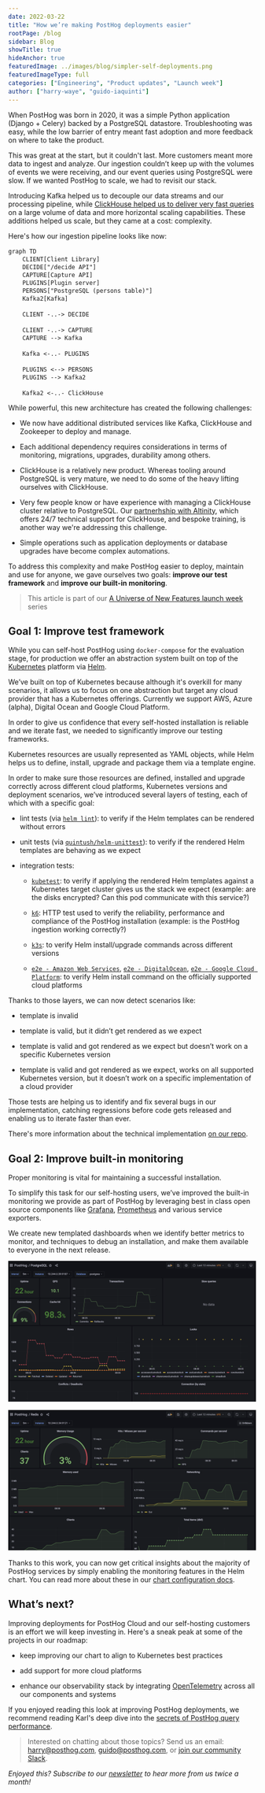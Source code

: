 ```yaml
---
date: 2022-03-22
title: "How we’re making PostHog deployments easier"
rootPage: /blog
sidebar: Blog
showTitle: true
hideAnchor: true
featuredImage: ../images/blog/simpler-self-deployments.png
featuredImageType: full
categories: ["Engineering", "Product updates", "Launch week"]
author: ["harry-waye", "guido-iaquinti"]
---
```


When PostHog was born in 2020, it was a simple Python application (Django + Celery) backed by a PostgreSQL datastore. Troubleshooting was easy, while the low barrier of entry meant fast adoption and more feedback on where to take the product.

This was great at the start, but it couldn't last. More customers meant more data to ingest and analyze. Our ingestion couldn’t keep up with the volumes of events we were receiving, and our event queries using PostgreSQL were slow. If we wanted PostHog to scale, we had to revisit our stack.

Introducing Kafka helped us to decouple our data streams and our processing pipeline, while [ClickHouse helped us to deliver very fast queries](/blog/clickhouse-announcement) on a large volume of data and more horizontal scaling capabilities. These additions helped us scale, but they came at a cost: complexity.

Here's how our ingestion pipeline looks like now:

```mermaid
graph TD
    CLIENT[Client Library]
    DECIDE["/decide API"]
    CAPTURE[Capture API]
    PLUGINS[Plugin server]
    PERSONS["PostgreSQL (persons table)"]
    Kafka2[Kafka]

    CLIENT -..-> DECIDE

    CLIENT -..-> CAPTURE
    CAPTURE --> Kafka

    Kafka <-..- PLUGINS

    PLUGINS <--> PERSONS
    PLUGINS --> Kafka2

    Kafka2 <-..- ClickHouse
```

While powerful, this new architecture has created the following challenges:

* We now have additional distributed services like Kafka, ClickHouse and Zookeeper to deploy and manage.

* Each additional dependency requires considerations in terms of monitoring, migrations, upgrades, durability among others.

* ClickHouse is a relatively new product. Whereas tooling around PostgreSQL is very mature, we need to do some of the heavy lifting ourselves with ClickHouse.

* Very few people know or have experience with managing a ClickHouse cluster relative to PostgreSQL. Our [partnerhship with Altinity](/blog/posthog-altinity-announce), which offers 24/7 technical support for ClickHouse, and bespoke training, is another way we're addressing this challenge. 

* Simple operations such as application deployments or database upgrades have become complex automations.

To address this complexity and make PostHog easier to deploy, maintain and use for anyone, we gave ourselves two goals: **improve our test framework** and **improve our built-in monitoring**.


> This article is part of our [A Universe of New Features launch week](/blog/launch-week-universe-of-new-features) series

## Goal 1: Improve test framework

While you can self-host PostHog using `docker-compose` for the evaluation stage, for production we offer an abstraction system built on top of the [Kubernetes](https://kubernetes.io/) platform via [Helm](https://helm.sh/).  

We’ve built on top of Kubernetes because although it's overkill for many scenarios, it allows us to focus on one abstraction but target any cloud provider that has a Kubernetes offerings. Currently we support AWS, Azure (alpha), Digital Ocean and Google Cloud Platform.

In order to give us confidence that every self-hosted installation is reliable and we iterate fast, we needed to significantly improve our testing frameworks. 

Kubernetes resources are usually represented as YAML objects, while Helm helps us to define, install, upgrade and package them via a template engine.

In order to make sure those resources are defined, installed and upgrade correctly across different cloud platforms, Kubernetes versions and deployment scenarios, we’ve introduced several layers of testing, each of which with a specific goal:

* lint tests (via [`helm lint`](https://helm.sh/docs/helm/helm_lint/)): to verify if the Helm templates can be rendered without errors
* unit tests (via [`quintush/helm-unittest`](https://github.com/quintush/helm-unittest)): to verify if the rendered Helm templates are behaving as we expect

* integration tests:

    * [`kubetest`](https://github.com/vapor-ware/kubetest): to verify if applying the rendered Helm templates against a Kubernetes target cluster gives us the stack we expect (example: are the disks encrypted? Can this pod communicate with this service?)

    * [`k6`](https://k6.io/): HTTP test used to verify the reliability, performance and compliance of the PostHog installation (example: is the PostHog ingestion working correctly?)

    * [`k3s`](https://k3s.io/): to verify Helm install/upgrade commands across different versions

    * [`e2e - Amazon Web Services`](https://github.com/PostHog/charts-clickhouse/blob/main/.github/workflows/test-amazon-web-services-install.yaml), [`e2e - DigitalOcean`](https://github.com/PostHog/charts-clickhouse/blob/main/.github/workflows/test-digitalocean-install.yaml), [`e2e - Google Cloud Platform`](https://github.com/PostHog/charts-clickhouse/blob/main/.github/workflows/test-google-cloud-platform-install.yaml): to verify Helm install command on the officially supported cloud platforms

Thanks to those layers, we can now detect scenarios like:

* template is invalid

* template is valid, but it didn’t get rendered as we expect

* template is valid and got rendered as we expect but doesn’t work on a specific Kubernetes version

* template is valid and got rendered as we expect, works on all supported Kubernetes version, but it doesn’t work on a specific implementation of a cloud provider

Those tests are helping us to identify and fix several bugs in our implementation, catching regressions before code gets released and enabling us to iterate faster than ever.

There's more information about the technical implementation [on our repo](https://github.com/PostHog/charts-clickhouse#testing).

## Goal 2: Improve built-in monitoring

Proper monitoring is vital for maintaining a successful installation.

To simplify this task for our self-hosting users, we’ve improved the built-in monitoring we provide as part of PostHog by leveraging best in class open source components like [Grafana](https://grafana.com/), [Prometheus](https://prometheus.io/) and various service exporters.

We create new templated dashboards when we identify better metrics to monitor, and techniques to debug an installation, and make them available to everyone in the next release.

![PostHog - built-in PostgreSQL dashboard](../images/blog/improving-posthog-deployments/postgresql.png)

![PostHog - built-in Redis dashboard](../images/blog/improving-posthog-deployments/redis.png)

Thanks to this work, you can now get critical insights about the majority of PostHog services by simply enabling the monitoring features in the Helm chart. You can read more about these in our [chart configuration docs](https://posthog.com/docs/self-host/deploy/configuration).

## What’s next?

Improving deployments for PostHog Cloud and our self-hosting customers is an effort we will keep investing in. Here's a sneak peak at some of the projects in our roadmap:

- keep improving our chart to align to Kubernetes best practices

- add support for more cloud platforms

- enhance our observability stack by integrating [OpenTelemetry](https://opentelemetry.io/) across all our components and systems

If you enjoyed reading this look at improving PostHog deployments, we recommend reading Karl's deep dive into the [secrets of PostHog query performance](/blog/secrets-of-posthog-query-performance).

> Interested on chatting about those topics? Send us an email: [harry@posthog.com](mailto:harry@posthog), [guido@posthog.com](mailto:guido@posthog), or [join our community Slack](/slack).

_Enjoyed this? Subscribe to our [newsletter](/newsletter) to hear more from us twice a month!_

<NewsletterForm
compact
/>
